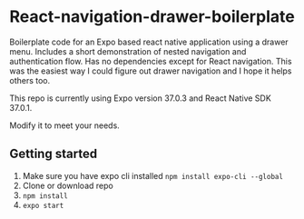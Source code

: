 # React-navigation-drawer-boilerplate
Boilerplate code for an Expo based react native application using a drawer menu. Includes a short demonstration of nested navigation and authentication flow. Has no dependencies except for React navigation. This was the easiest way I could figure out drawer navigation and I hope it helps others too.

This repo is currently using Expo version 37.0.3 and React Native SDK 37.0.1.

Modify it to meet your needs.


## Getting started
1. Make sure you have expo cli installed `npm install expo-cli --global`
2. Clone or download repo
3. `npm install`
4. `expo start`
